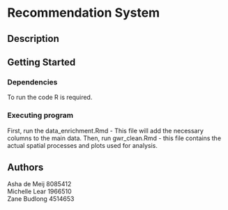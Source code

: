 # Recommendation System

## Description


## Getting Started
### Dependencies
To run the code R is required.

### Executing program
First, run the data_enrichment.Rmd - This file will add the necessary columns to the main data.
Then, run gwr_clean.Rmd - this file contains the actual spatial processes and plots used for analysis.

## Authors
Asha de Meij 8085412 <br>
Michelle Lear 1966510 <br>
Zane Budlong 4514653 <br>









